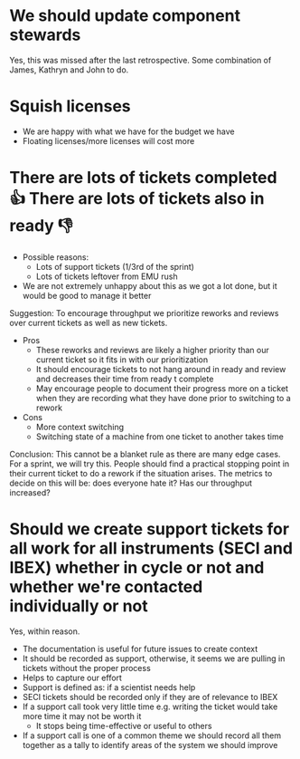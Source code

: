 # We should update component stewards

Yes, this was missed after the last retrospective. Some combination of James, Kathryn and John to do.

# Squish licenses

- We are happy with what we have for the budget we have
- Floating licenses/more licenses will cost more

# There are lots of tickets completed 👍 There are lots of tickets also in ready 👎 

- Possible reasons:
   - Lots of support tickets (1/3rd of the sprint)
   - Lots of tickets leftover from EMU rush
- We are not extremely unhappy about this as we got a lot done, but it would be good to manage it better

Suggestion: To encourage throughput we prioritize reworks and reviews over current tickets as well as new tickets. 

- Pros
   - These reworks and reviews are likely a higher priority than our current ticket so it fits in with our prioritization
   - It should encourage tickets to not hang around in ready and review and decreases their time from ready t complete
   - May encourage people to document their progress more on a ticket when they are recording what they have done prior to switching to a rework
- Cons
   - More context switching
   - Switching state of a machine from one ticket to another takes time

Conclusion: This cannot be a blanket rule as there are many edge cases. For a sprint, we will try this. People should find a practical stopping point in their current ticket to do a rework if the situation arises. The metrics to decide on this will be: does everyone hate it? Has our throughput increased?

# Should we create support tickets for all work for all instruments (SECI and IBEX) whether in cycle or not and whether we're contacted individually or not

Yes, within reason.

- The documentation is useful for future issues to create context
- It should be recorded as support, otherwise, it seems we are pulling in tickets without the proper process
- Helps to capture our effort
- Support is defined as: if a scientist needs help
- SECI tickets should be recorded only if they are of relevance to IBEX
- If a support call took very little time e.g. writing the ticket would take more time it may not be worth it
   - It stops being time-effective or useful to others
- If a support call is one of a common theme we should record all them together as a tally to identify areas of the system we should improve